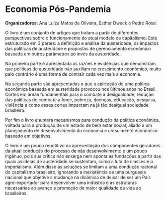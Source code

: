 # Economia Pós-Pandemia

**Organizadores:** Ana Luíza Matos de Oliveira, Esther Dweck e Pedro Rossi

O livro é um conjunto de artigos que tratam a partir de diferentes perspectivas sobre o funcionamento do atual modelo de capitalismo. Está estruturado em 3 partes: a definição e análise da austeridade, os impactos das políticas de austeridade e propostas de gerenciamento econômico baseada em outros parâmetros ao invés da austeridade.

Na primeira parte é apresentada as razões e evidências que demonstram que políticas de austeridade não auxiliam no crescimento econômico, muito pelo contrário é uma forma de contrair cada vez mais a economia. 

Na segunda parte são apresentadas o que a aplicação de uma política econômica baseada em austeridade provocou nos últimos anos no Brasil. Cortes em áreas fundamentais para o combate a desigualdade, redução das políticas de combate a fome, pobreza, doenças, educação, pesquisa, violência e como esses cortes impactam na já tão desigual sociedade brasileira. 

Por fim o livro enumera mecanismos para condução da política econômica, voltada para a produção de um estado de bem estar social, aliado a um planejamento de desenvolvimento da economia e crescimento econômico baseado em objetivos.

O livro é um pouco repetitivo na apresentação dos componentes geradores da atual condução do processo de não desenvolvimento e um pouco ingênuo, pois sua crítica não enxerga nem aponta as fundações a partir das quais as ideias de austeridade se sustentam, como a luta de classes e o imperialismo. Além disso as soluções se limitam a uma condução racional do capitalismo brasileiro, ignorando a inexistência de uma burguesia nacional que objetive a mudança na dinâmica de deixar de ser um País agro-exportador para desenvolver uma indústria e as estruturas necessárias ao avanço e promoção de maior qualidade de vida ao brasileiros.